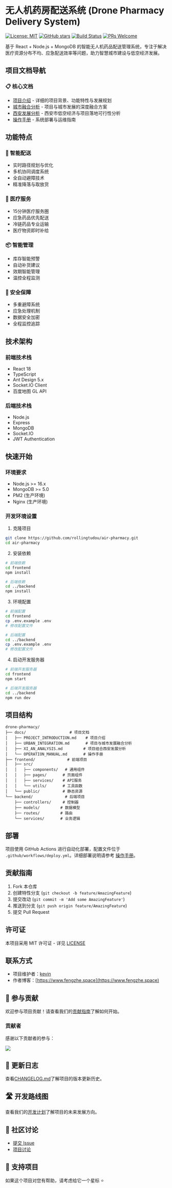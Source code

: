 # 无人机药房配送系统 (Drone Pharmacy Delivery System)

[![License: MIT](https://img.shields.io/badge/License-MIT-yellow.svg)](https://opensource.org/licenses/MIT)
[![GitHub stars](https://img.shields.io/github/stars/rollingtudou/air-pharmacy)](https://github.com/rollingtudou/air-pharmacy/stargazers)
[![Build Status](https://github.com/rollingtudou/air-pharmacy/workflows/CI/badge.svg)](https://github.com/rollingtudou/air-pharmacy/actions)
[![PRs Welcome](https://img.shields.io/badge/PRs-welcome-brightgreen.svg)](https://makeapullrequest.com)

基于 React + Node.js + MongoDB 的智能无人机药品配送管理系统，专注于解决医疗资源分布不均、应急配送效率等问题，助力智慧城市建设与低空经济发展。

## 项目文档导航

### 📋 核心文档
- [项目介绍](./docs/PROJECT_INTRODUCTION.md) - 详细的项目背景、功能特性与发展规划
- [城市融合分析](./docs/URBAN_INTEGRATION.md) - 项目与城市发展的深度融合方案
- [西安发展分析](./docs/XI_AN_ANALYSIS.md) - 西安市低空经济与项目落地可行性分析
- [操作手册](./docs/OPERATION_MANUAL.md) - 系统部署与运维指南

## 功能特点

### 🚁 智能配送
- 实时路径规划与优化
- 多机协同调度系统
- 全自动避障技术
- 精准降落与取放货

### 🏥 医疗服务
- 15分钟医疗服务圈
- 应急药品优先配送
- 冷链药品专业运输
- 医疗物资即时补给

### 📦 智能管理
- 库存智能预警
- 自动补货建议
- 效期智能管理
- 温控全程监测

### 🔐 安全保障
- 多重避障系统
- 应急处理机制
- 数据安全加密
- 全程监控追踪

## 技术架构

### 前端技术栈
- React 18
- TypeScript
- Ant Design 5.x
- Socket.IO Client
- 百度地图 GL API

### 后端技术栈
- Node.js
- Express
- MongoDB
- Socket.IO
- JWT Authentication

## 快速开始

### 环境要求
- Node.js >= 16.x
- MongoDB >= 5.0
- PM2 (生产环境)
- Nginx (生产环境)

### 开发环境设置

1. 克隆项目
```bash
git clone https://github.com/rollingtudou/air-pharmacy.git
cd air-pharmacy
```

2. 安装依赖
```bash
# 前端依赖
cd frontend
npm install

# 后端依赖
cd ../backend
npm install
```

3. 环境配置
```bash
# 前端配置
cd frontend
cp .env.example .env
# 修改配置文件

# 后端配置
cd ../backend
cp .env.example .env
# 修改配置文件
```

4. 启动开发服务器
```bash
# 前端开发服务器
cd frontend
npm start

# 后端开发服务器
cd ../backend
npm run dev
```

## 项目结构

```
drone-pharmacy/
├── docs/                   # 项目文档
│   ├── PROJECT_INTRODUCTION.md    # 项目介绍
│   ├── URBAN_INTEGRATION.md       # 项目与城市发展融合分析
│   ├── XI_AN_ANALYSIS.md         # 项目结合西安发展分析
│   └── OPERATION_MANUAL.md       # 操作手册
├── frontend/              # 前端项目
│   ├── src/
│   │   ├── components/   # 通用组件
│   │   ├── pages/       # 页面组件
│   │   ├── services/    # API服务
│   │   └── utils/       # 工具函数
│   └── public/          # 静态资源
└── backend/              # 后端项目
    ├── controllers/     # 控制器
    ├── models/         # 数据模型
    ├── routes/         # 路由
    └── services/       # 业务逻辑
```

## 部署

项目使用 GitHub Actions 进行自动化部署，配置文件位于 `.github/workflows/deploy.yml`。详细部署说明请参考 [操作手册](./docs/OPERATION_MANUAL.md)。

## 贡献指南

1. Fork 本仓库
2. 创建特性分支 (`git checkout -b feature/AmazingFeature`)
3. 提交改动 (`git commit -m 'Add some AmazingFeature'`)
4. 推送到分支 (`git push origin feature/AmazingFeature`)
5. 提交 Pull Request

## 许可证

本项目采用 MIT 许可证 - 详见 [LICENSE](LICENSE)

## 联系方式

- 项目维护者：[kevin](mailto:fengk677@gmail.com)
- 作者博客：[https://www.fengzhe.space](https://www.fengzhe.space)

## 🤝 参与贡献

欢迎参与项目贡献！请查看我们的[贡献指南](./docs/CONTRIBUTING.md)了解如何开始。

### 贡献者

感谢以下贡献者的参与：

<a href="https://github.com/rollingtudou/air-pharmacy/graphs/contributors">
  <img src="https://contributors-img.web.app/image?repo=rollingtudou/air-pharmacy" />
</a>

## 📝 更新日志

查看[CHANGELOG.md](./docs/CHANGELOG.md)了解项目的版本更新历史。

## 🛣️ 开发路线图

查看我们的[开发计划](./docs/ROADMAP.md)了解项目的未来发展方向。

## 💬 社区讨论

- [提交 Issue](https://github.com/rollingtudou/air-pharmacy/issues)
- [项目讨论](https://github.com/rollingtudou/air-pharmacy/discussions)

## 🌟 支持项目

如果这个项目对您有帮助，请考虑给它一个星标 ⭐️
